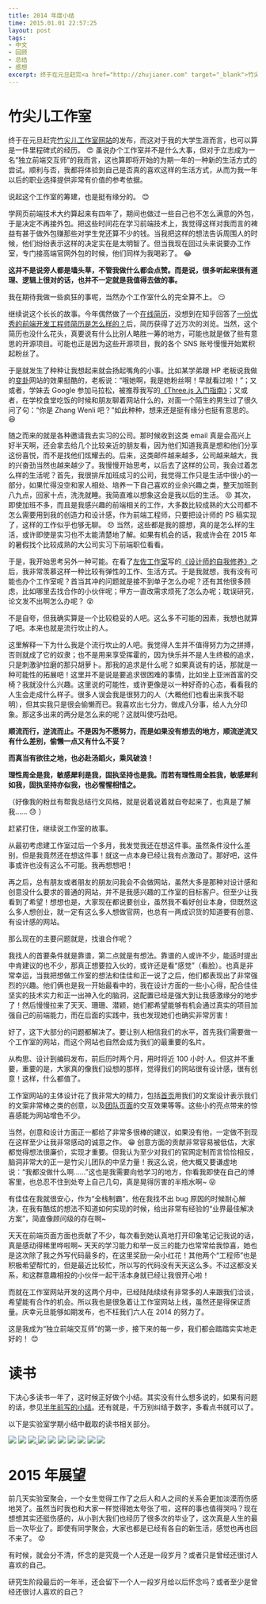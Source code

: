 ```yaml
---
title: 2014 年度小结
time: 2015.01.01 22:57:25
layout: post
tags:
- 中文
- 回顾
- 总结
- 感想
excerpt: 终于在元旦赶完<a href="http://zhujianer.com" target="_blank">竹尖儿工作室网站</a>的发布，而这对于我的大学生涯而言，也可以算是一件里程碑式的经历。虽说办个工作室并不是什么大事，但对于立志成为一名“独立前端交互师”的我而言，这也算即将开始的为期一年的一种新的生活方式的尝试。顺利与否，我都将体验到自己是否真的喜欢这样的生活方式，从而为我一年以后的职业选择提供非常有价值的参考依据。
---
```


# 竹尖儿工作室

终于在元旦赶完<a href="http://zhujianer.com" target="_blank">竹尖儿工作室网站</a>的发布，而这对于我的大学生涯而言，也可以算是一件里程碑式的经历。 :heart_eyes: 虽说办个工作室并不是什么大事，但对于立志成为一名“独立前端交互师”的我而言，这也算即将开始的为期一年的一种新的生活方式的尝试。顺利与否，我都将体验到自己是否真的喜欢这样的生活方式，从而为我一年以后的职业选择提供非常有价值的参考依据。

说起这个工作室的筹建，也是挺有缘分的。 :blush:

学网页前端技术大约算起来有四年了，期间也做过一些自己也不怎么满意的外包，于是决定不再接外包。把这些时间花在学习前端技术上，我觉得这样对我而言的裨益有甚于做外包赚那些对学生党还算不少的钱。当我把这样的想法告诉周围人的时候，他们纷纷表示这样的决定实在是太明智了。但当我现在回过头来说要办工作室，专门接高端官网外包的时候，他们同样为我喝彩了。 :joy:

**这并不是说旁人都是墙头草，不管我做什么都会点赞。而是说，很多听起来很有道理、逻辑上很对的话，也并不一定就是我值得去做的事。**

我在期待我做一些疯狂的事呢，当然办个工作室什么的完全算不上。 :smirk:

继续说这个长长的故事。今年偶然做了一个<a href="http://zhujianer.com" target="_blank">在线简历</a>，没想到在知乎回答了<a href="http://www.zhihu.com/question/23150301/answer/32496711" target="_blank">一份优秀的前端开发工程师简历是怎么样的？</a>后，简历获得了近万次的浏览。当然，这个简历也没什么花头，真要说有什么比别人略胜一筹的地方，可能也就是做了些有意思的开源项目。可能也正是因为这些开源项目，我的各个 SNS 账号慢慢开始累积起粉丝了。

于是就发生了种种让我想起来就会扬起嘴角的小事。比如某学弟跟 HP 老板说我做的<a href="http://zhangwenli.com/biangua" target="_blank">变卦</a>网站的效果挺酷的，老板说：“哦她啊，我是她粉丝啊！早就看过啦！”；又或者，学妹去 Google 参加马拉松，被推荐我写的<a href="http://read.douban.com/ebook/7412854/" target="_blank">《Three.js 入门指南》</a>；又或者，在学校食堂吃饭的时候和朋友聊着网站什么的，对面一个陌生的男生过了很久问了句：“你是 Zhang Wenli 吧？”如此种种，想来还是挺有缘分也挺有意思的。 :laughing:

随之而来的就是各种邀请我去实习的公司。那时候收到这类 email 真是会高兴上好半天啊，还会拿去给几个比较亲近的朋友看，因为他们知道我真是想和他们分享这份喜悦，而不是找他们炫耀去的。后来，这类邮件越来越多，公司越来越大，我的兴奋劲当然也越来越少了。我慢慢开始思考，以后去了这样的公司，我会过着怎么样的生活呢？首先，我很排斥加班成习的公司，我觉得工作只是生活中很小的一部分，如果忙得没空和家人相处、培养一下自己喜欢的业余兴趣之类，整天加班到八九点，回家十点，洗洗就睡。我简直难以想象这会是我以后的生活。 :rage: 其次，即使加班不多，而且是我感兴趣的前端相关的工作，大多数比较成熟的大公司都不怎么需要用到我的创造力和设计感，作为前端工程师，只要把设计师的 PS 稿实现了，这样的工作似乎也够无聊。 :disappointed: 当然，这些都是我的臆想，真的是怎么样的生活，或许即使是实习也不太能清楚地了解。如果有机会的话，我或许会在 2015 年的暑假找个比较成熟的大公司实习下前端职位看看。

于是，我开始思考另外一种可能。在看了<a href="http://weibo.com/u/1743943442" target="_blank">左佐工作室</a>写的<a href="http://book.douban.com/subject/25923079/" target="_blank">《设计师的自我修养》</a>之后，我非常羡慕这样一种比较有弹性的工作、生活方式。于是我就想，我有没有可能也办个工作室呢？首当其冲的问题就是接不到单子怎么办呢？还有其他很多顾虑，比如哪里去找合作的小伙伴呢；甲方一直改需求烦死了怎么办呢；耽误研究，论文发不出啊怎么办呢？ :dizzy_face:

不是自夸，但我确实算是一个比较稳妥的人吧。这么多不可能的因素，我想也就算了吧。本来也就是流行坎止的人。

这里解释一下为什么我是个流行坎止的人吧。我觉得人生并不值得努力为之拼搏，否则就成了它的奴隶；也不是用来享受挥霍的，因为快乐并不是人生终极的追求，只是刺激驴拉磨的那只胡萝卜。那我的追求是什么呢？如果真说有的话，那就是一种可能性的拓展吧！这里并不是说是要追求很困难的事情，比如坐上亚洲首富的交椅？我就没什么兴趣。这里说的可能性，或许更像是以一种好奇的心态，看看我的人生会走成什么样子。很多人误会我是很努力的人（大概他们也看出来我不聪明），但其实我只是很会偷懒而已。我喜欢出七分力，做成八分事，给人九分印象。那这多出来的两分是怎么来的呢？这就叫使巧劲吧。

**顺流而行，逆流而止。不是因为不愿努力，而是如果没有想去的地方，顺流逆流又有什么差别，偷懒一点又有什么不妥？**

**而真当有欲往之地，也必赴汤蹈火，乘风破浪！**

**理性周全是我，敏感犀利是我，固执坚持也是我。而若有理性周全胜我，敏感犀利如我，固执坚持亦似我，也必惺惺相惜之。**

（好像我的粉丝有帮我总结行文风格，就是说着说着就自夸起来了，也真是了解我…… :sweat: ）

赶紧打住，继续说工作室的故事。

从最初考虑建工作室过后一个多月，我发觉我还在想这件事。虽然条件没什么差别，但是我竟然还在想这件事！就这一点本身已经让我有点激动了。那好吧，这件事或许也没有这么不可能。我再想想吧！

再之后，总有朋友或者朋友的朋友问我会不会做网站，虽然大多是那种对设计感和创意没什么要求的普通的网站，并不是我感兴趣的工作室的目标客户。但至少让我看到了希望！想想也是，大家现在都说要创业，虽然我不看好创业本身，但既然这么多人想创业，就一定有这么多人想做官网，也总有一两成识货的知道要有创意、有设计感的网站。

那么现在的主要问题就是，找谁合作呢？

我找人的首要条件就是靠谱，第二点就是有想法。靠谱的人或许不少，能适时提出中肯建议的也不少，那真正想要拉入伙的，或许还是看“感觉”（看脸）。也真是非常幸运，当我把想做工作室的想法和佳佳和正一说了之后，他们都表现出了非常强烈的兴趣。他们俩也是我一开始最看中的，我在设计方面的一些小心得，配合佳佳坚实的技术实力和正一出神入化的脑洞，这配置已经是强大到让我感激缘分的地步了！然后慢慢拉来了天天、珊珊、潜颖，她们都希望能够有机会通过真实的项目加强自己的前端能力，而在后面的实践中，我也发现她们也确实非常厉害！

好了，这下大部分的问题都解决了。要让别人相信我们的水平，首先我们需要做一个工作室的网站，而这个网站也自然会成为我们的最重要的名片。

从构思、设计到编码发布，前后历时两个月，用时将近 100 小时·人。但这并不重要，重要的是，大家真的像我们设想的那样，觉得我们的网站很有设计感，很有创意！这样，什么都值了。

工作室网站的主体设计花了我非常大的精力，包括<a href="http://zhujianer.com" target="_blank">首页</a>用我们的文案设计表示我们的文案非常棒之类的创意，以及<a href="http://zhujianer.com/team.html" target="_blank">团队页面</a>的交互效果等等。这些小的亮点带来的惊喜感能为网站增色不少。

当然，创意和设计方面正一都给了非常多很棒的建议，如果没有他，一定做不到现在这样至少让我非常感动的诚意之作。 :grin: 创意方面的贡献非常容易被低估，大家都觉得想法很廉价，实现才重要。但我认为至少对我们的官网定制而言恰恰相反，脑洞非常大的正一是竹尖儿团队的中坚力量！我这么说，他大概又要谦虚地说：“我都没做什么啊……”这也是我需要向他学习的地方，你看我即使在自己的博客里，也总忍不住到处夸上自己几句，真是晃得厉害的半瓶水啊~ :stuck_out_tongue_closed_eyes:

有佳佳在我就很安心，作为“全栈制霸”，他在我找不出 bug 原因的时候耐心解决，在我有酷炫的想法不知道如何实现的时候，给出非常有经验的“业界最佳解决方案”，简直像顾问级的存在啊~

天天在前端页面方面也贡献了不少，每次看到她认真地打开印象笔记记我说的话，真是感动得稀里哗啦啊~ 天天的学习能力和举一反三的能力也常常给我惊喜，她也是这次除了我之外写代码最多的，在这里奖励一朵小红花！其他两个“工程师”也是积极希望帮忙的，但是最近比较忙，所以写的代码没有天天这么多。不过这都没关系，和这群意趣相投的小伙伴一起干活本身就已经让我很开心啦！

而就在工作室网站开发的这两个月中，已经陆陆续续有非常多的人来跟我们洽谈，希望能有合作的机会。所以我也是很急着让工作室网站上线，虽然还是得保证质量。庆幸元旦能够如期发布，也不枉我们六人在 2014 的努力了。

这是我成为“独立前端交互师”的第一步，接下来的每一步，我们都会踏踏实实地走好的！ :blush:

# 读书

下决心多读书一年了，这时候正好做个小结。其实没有什么想多说的，如果有问题的话，参见<a href="{{ site.url }}/2014/06/25/reading-report/#q-&-a" target="_blank">半年前写的小结</a>。还有就是，千万别纠结于数字，多看点书就可以了。

以下是实验室学期小结中截取的读书相关部分。

<img class="single-img" src="{{ site.url }}/img/loading.gif" data-src="{{ site.url }}/img/post/2015-01-01-hello-2015-01.png" />

<img class="single-img" src="{{ site.url }}/img/loading.gif" data-src="{{ site.url }}/img/post/2015-01-01-hello-2015-02.png" />

<a href="{{ site.url }}/tip" target="_blank" onclick="_gaq.push(['_trackEvent', 'ToTip', 'InPost', 'Hello 2015']);">
<img class="single-img" src="{{ site.url }}/img/loading.gif" data-src="{{ site.url }}/img/post/2015-01-01-hello-2015-03.png" />
</a>

<img class="single-img" src="{{ site.url }}/img/loading.gif" data-src="{{ site.url }}/img/post/2015-01-01-hello-2015-04.png" />

<img class="single-img" src="{{ site.url }}/img/loading.gif" data-src="{{ site.url }}/img/post/2015-01-01-hello-2015-05.png" />

<img class="single-img" src="{{ site.url }}/img/loading.gif" data-src="{{ site.url }}/img/post/2015-01-01-hello-2015-06.png" />

<img class="single-img" src="{{ site.url }}/img/loading.gif" data-src="{{ site.url }}/img/post/2015-01-01-hello-2015-07.png" />

<img class="single-img" src="{{ site.url }}/img/loading.gif" data-src="{{ site.url }}/img/post/2015-01-01-hello-2015-08.png" />

<img class="single-img" src="{{ site.url }}/img/loading.gif" data-src="{{ site.url }}/img/post/2015-01-01-hello-2015-09.png" />

<img class="single-img" src="{{ site.url }}/img/loading.gif" data-src="{{ site.url }}/img/post/2015-01-01-hello-2015-10.png" />

# 2015 年展望

前几天实验室聚会，一个女生觉得工作了之后人和人之间的关系会更加淡漠而伤感地哭了。虽然当时我也和大家一样觉得她太夸张了啦，这样的事也值得哭吗？现在想想其实还挺伤感的，从小到大我们也经历了很多次的毕业了，这次真是人生的最后一次毕业了。即使有同学聚会，大家也都是已经有各自的新生活，感觉也再也回不来了。 :worried:

有时候，就会分不清，怀念的是究竟一个人还是一段岁月？或者只是曾经还很讨人喜欢的自己。

研究生阶段最后的一年半，还会留下一个人一段岁月给以后怀念吗？或者至少是曾经还很讨人喜欢的自己？
